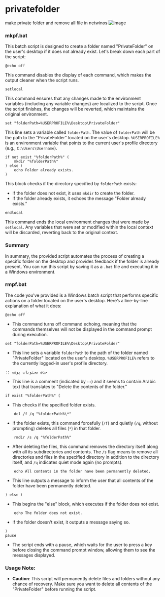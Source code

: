 # privatefolder
make private folder and remove all file in netwinos
![image](https://github.com/user-attachments/assets/02b5d644-f192-4ffe-a398-38babbbbd8f3)

### mkpf.bat


This batch script is designed to create a folder named "PrivateFolder" on the user's desktop if it does not already exist. Let's break down each part of the script:

```batch
@echo off
```
This command disables the display of each command, which makes the output cleaner when the script runs.

```batch
setlocal
```
This command ensures that any changes made to the environment variables (including any variable changes) are localized to the script. Once the script finishes, the changes will be reverted, which maintains the original environment.

```batch
set "folderPath=%USERPROFILE%\Desktop\PrivateFolder"
```
This line sets a variable called `folderPath`. The value of `folderPath` will be the path to the "PrivateFolder" located on the user's desktop. `%USERPROFILE%` is an environment variable that points to the current user's profile directory (e.g., `C:\Users\Username`).

```batch
if not exist "%folderPath%" (
    mkdir "%folderPath%"
) else (
    echo Folder already exists.
)
```
This block checks if the directory specified by `folderPath` exists:
- If the folder does not exist, it uses `mkdir` to create the folder.
- If the folder already exists, it echoes the message "Folder already exists."

```batch
endlocal
```
This command ends the local environment changes that were made by `setlocal`. Any variables that were set or modified within the local context will be discarded, reverting back to the original context.

### Summary
In summary, the provided script automates the process of creating a specific folder on the desktop and provides feedback if the folder is already present. You can run this script by saving it as a `.bat` file and executing it in a Windows environment.

### rmpf.bat

The code you've provided is a Windows batch script that performs specific actions on a folder located on the user's desktop. Here’s a line-by-line explanation of what it does:

```batch
@echo off
```
- This command turns off command echoing, meaning that the commands themselves will not be displayed in the command prompt during execution.

```batch
set "folderPath=%USERPROFILE%\Desktop\PrivateFolder"
```
- This line sets a variable `folderPath` to the path of the folder named "PrivateFolder" located on the user's desktop. `%USERPROFILE%` refers to the currently logged-in user's profile directory.

```batch
:: حذف محتویات پوشه
```
- This line is a comment (indicated by `::`) and it seems to contain Arabic text that translates to "Delete the contents of the folder."

```batch
if exist "%folderPath%" (
```
- This checks if the specified folder exists.

```batch
    del /f /q "%folderPath%\*"
```
- If the folder exists, this command forcefully (`/f`) and quietly (`/q`, without prompting) deletes all files (`*`) in that folder.

```batch
    rmdir /s /q "%folderPath%"
```
- After deleting the files, this command removes the directory itself along with all its subdirectories and contents. The `/s` flag means to remove all directories and files in the specified directory in addition to the directory itself, and `/q` indicates quiet mode again (no prompts).

```batch
    echo All contents in the folder have been permanently deleted.
```
- This line outputs a message to inform the user that all contents of the folder have been permanently deleted.

```batch
) else (
```
- This begins the "else" block, which executes if the folder does not exist.

```batch
    echo The folder does not exist.
```
- If the folder doesn't exist, it outputs a message saying so.

```batch
)
pause
```
- The script ends with a pause, which waits for the user to press a key before closing the command prompt window, allowing them to see the messages displayed.

### Usage Note:
- **Caution**: This script will permanently delete files and folders without any chance of recovery. Make sure you want to delete all contents of the "PrivateFolder" before running the script.
